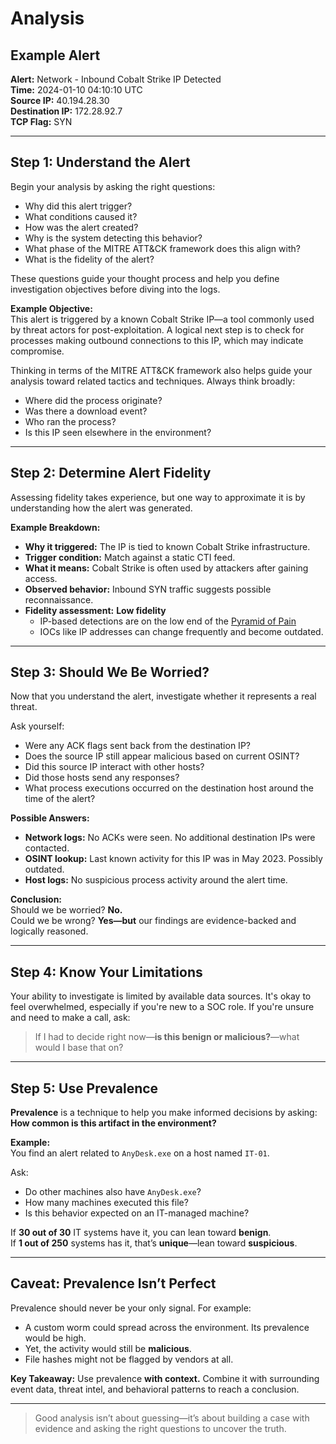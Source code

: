 # Analysis

## Example Alert

**Alert:** Network - Inbound Cobalt Strike IP Detected  
**Time:** 2024-01-10 04:10:10 UTC  
**Source IP:** 40.194.28.30  
**Destination IP:** 172.28.92.7  
**TCP Flag:** SYN

---

## Step 1: Understand the Alert

Begin your analysis by asking the right questions:

- Why did this alert trigger?
- What conditions caused it?
- How was the alert created?
- Why is the system detecting this behavior?
- What phase of the MITRE ATT&CK framework does this align with?
- What is the fidelity of the alert?

These questions guide your thought process and help you define investigation objectives before diving into the logs.

**Example Objective:**  
This alert is triggered by a known Cobalt Strike IP—a tool commonly used by threat actors for post-exploitation. A logical next step is to check for processes making outbound connections to this IP, which may indicate compromise.

Thinking in terms of the MITRE ATT&CK framework also helps guide your analysis toward related tactics and techniques. Always think broadly:  
- Where did the process originate?  
- Was there a download event?  
- Who ran the process?  
- Is this IP seen elsewhere in the environment?

---

## Step 2: Determine Alert Fidelity

Assessing fidelity takes experience, but one way to approximate it is by understanding how the alert was generated.

**Example Breakdown:**

- **Why it triggered:** The IP is tied to known Cobalt Strike infrastructure.
- **Trigger condition:** Match against a static CTI feed.
- **What it means:** Cobalt Strike is often used by attackers after gaining access.
- **Observed behavior:** Inbound SYN traffic suggests possible reconnaissance.
- **Fidelity assessment:** **Low fidelity**  
  - IP-based detections are on the low end of the [Pyramid of Pain](https://detect-respond.blogspot.com/2013/03/the-pyramid-of-pain.html)  
  - IOCs like IP addresses can change frequently and become outdated.

---

## Step 3: Should We Be Worried?

Now that you understand the alert, investigate whether it represents a real threat.

Ask yourself:

- Were any ACK flags sent back from the destination IP?
- Does the source IP still appear malicious based on current OSINT?
- Did this source IP interact with other hosts?
- Did those hosts send any responses?
- What process executions occurred on the destination host around the time of the alert?

**Possible Answers:**

- **Network logs:** No ACKs were seen. No additional destination IPs were contacted.
- **OSINT lookup:** Last known activity for this IP was in May 2023. Possibly outdated.
- **Host logs:** No suspicious process activity around the alert time.

**Conclusion:**  
Should we be worried? **No.**  
Could we be wrong? **Yes—but** our findings are evidence-backed and logically reasoned.

---

## Step 4: Know Your Limitations

Your ability to investigate is limited by available data sources. It's okay to feel overwhelmed, especially if you're new to a SOC role. If you're unsure and need to make a call, ask:

> If I had to decide right now—**is this benign or malicious?**—what would I base that on?

---

## Step 5: Use Prevalence

**Prevalence** is a technique to help you make informed decisions by asking:  
**How common is this artifact in the environment?**

**Example:**  
You find an alert related to `AnyDesk.exe` on a host named `IT-01`.

Ask:
- Do other machines also have `AnyDesk.exe`?
- How many machines executed this file?
- Is this behavior expected on an IT-managed machine?

If **30 out of 30** IT systems have it, you can lean toward **benign**.  
If **1 out of 250** systems has it, that’s **unique**—lean toward **suspicious**.

---

## Caveat: Prevalence Isn’t Perfect

Prevalence should never be your only signal. For example:

- A custom worm could spread across the environment. Its prevalence would be high.
- Yet, the activity would still be **malicious**.
- File hashes might not be flagged by vendors at all.

**Key Takeaway:** Use prevalence **with context.** Combine it with surrounding event data, threat intel, and behavioral patterns to reach a conclusion.

---

> Good analysis isn’t about guessing—it’s about building a case with evidence and asking the right questions to uncover the truth.
